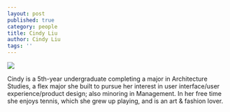 ```yaml
---
layout: post
published: true
category: people
title: Cindy Liu
author: Cindy Liu
tags: ''
---
```

![]({{site.baseurl}}/assets/FE519348-0CB5-4B81-9066-E9C80A501912%20copy.jpg)

Cindy is a 5th-year undergraduate completing a major in Architecture Studies, a flex major she built to pursue her interest in user interface/user experience/product design; also minoring in Management. In her free time she enjoys tennis, which she grew up playing, and is an art & fashion lover.
